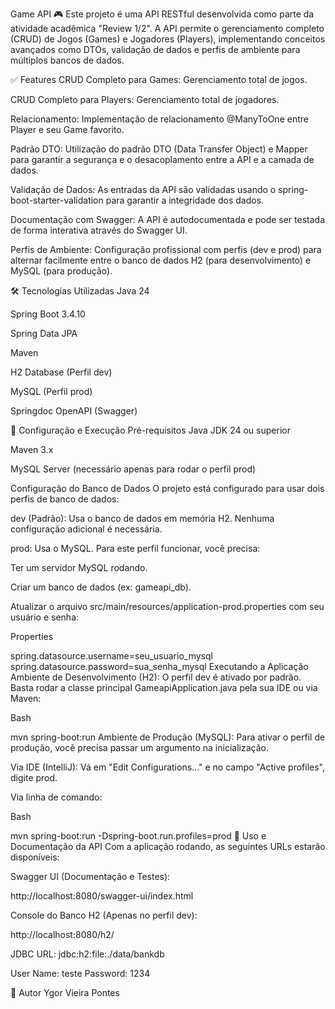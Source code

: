 Game API 🎮
Este projeto é uma API RESTful desenvolvida como parte da atividade acadêmica "Review 1/2". A API permite o gerenciamento completo (CRUD) de Jogos (Games) e Jogadores (Players), implementando conceitos avançados como DTOs, validação de dados e perfis de ambiente para múltiplos bancos de dados.

✅ Features
CRUD Completo para Games: Gerenciamento total de jogos.

CRUD Completo para Players: Gerenciamento total de jogadores.

Relacionamento: Implementação de relacionamento @ManyToOne entre Player e seu Game favorito.

Padrão DTO: Utilização do padrão DTO (Data Transfer Object) e Mapper para garantir a segurança e o desacoplamento entre a API e a camada de dados.

Validação de Dados: As entradas da API são validadas usando o spring-boot-starter-validation para garantir a integridade dos dados.


Documentação com Swagger: A API é autodocumentada e pode ser testada de forma interativa através do Swagger UI. 



Perfis de Ambiente: Configuração profissional com perfis (dev e prod) para alternar facilmente entre o banco de dados H2 (para desenvolvimento) e MySQL (para produção). 

🛠️ Tecnologias Utilizadas
Java 24

Spring Boot 3.4.10

Spring Data JPA

Maven

H2 Database (Perfil dev)

MySQL (Perfil prod)

Springdoc OpenAPI (Swagger)

🚀 Configuração e Execução
Pré-requisitos
Java JDK 24 ou superior

Maven 3.x

MySQL Server (necessário apenas para rodar o perfil prod)

Configuração do Banco de Dados
O projeto está configurado para usar dois perfis de banco de dados:

dev (Padrão): Usa o banco de dados em memória H2. Nenhuma configuração adicional é necessária.

prod: Usa o MySQL. Para este perfil funcionar, você precisa:

Ter um servidor MySQL rodando.

Criar um banco de dados (ex: gameapi_db).

Atualizar o arquivo src/main/resources/application-prod.properties com seu usuário e senha:

Properties

spring.datasource.username=seu_usuario_mysql
spring.datasource.password=sua_senha_mysql
Executando a Aplicação
Ambiente de Desenvolvimento (H2): O perfil dev é ativado por padrão. Basta rodar a classe principal GameapiApplication.java pela sua IDE ou via Maven:

Bash

mvn spring-boot:run
Ambiente de Produção (MySQL): Para ativar o perfil de produção, você precisa passar um argumento na inicialização.

Via IDE (IntelliJ): Vá em "Edit Configurations..." e no campo "Active profiles", digite prod.

Via linha de comando:

Bash

mvn spring-boot:run -Dspring-boot.run.profiles=prod
📖 Uso e Documentação da API
Com a aplicação rodando, as seguintes URLs estarão disponíveis:

Swagger UI (Documentação e Testes):


http://localhost:8080/swagger-ui/index.html 

Console do Banco H2 (Apenas no perfil dev):


http://localhost:8080/h2/ 


JDBC URL: jdbc:h2:file:./data/bankdb 


User Name: teste 
Password: 1234 

👤 Autor
Ygor Vieira Pontes
